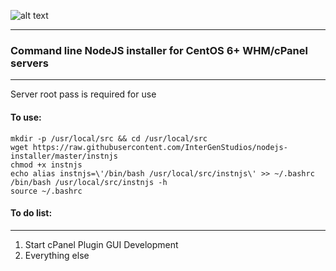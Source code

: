 ![alt text](https://intergenstudios.com/Downloads/njs_inst.png "NodeJS Installer")

---

### Command line NodeJS installer for CentOS 6+ WHM/cPanel servers
---

Server root pass is required for use

#### To use:

```
mkdir -p /usr/local/src && cd /usr/local/src
wget https://raw.githubusercontent.com/InterGenStudios/nodejs-installer/master/instnjs
chmod +x instnjs
echo alias instnjs=\'/bin/bash /usr/local/src/instnjs\' >> ~/.bashrc
/bin/bash /usr/local/src/instnjs -h
source ~/.bashrc
```



#### To do list:
---
  1. Start cPanel Plugin GUI Development
  2. Everything else
